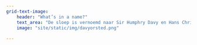 ```yaml
---
grid-text-image:
    header: "What’s in a name?"
    text_area: "De sloep is vernoemd naar Sir Humphry Davy en Hans Christiaan Ørsted, twee wetenschappers aan wie we het moderne gebruik van aluminium danken. Verbindingen van aluminium zijn al uit de oudheid bekend, bijvoorbeeld in de vorm van aluin om bloed te stelpen. Het was echter Sir Humphry Davy die via zijn eigen elektrolysemethode pas in 1807 het pure aluminium ontdekte. Hans Christiaan Ørsted kwam in 1825 vervolgens met de eerste succesvolle productiemethode voor aluminium. Deze methode was zo kostbaar, dat aluminium jarenlang werd gebruikt in ornamenten, zoals goud en zilver. Sinds 1886 is er een productiemethode die het gebruik van aluminium op grote schaal mogelijk maakt."
    image: "site/static/img/davyorsted.png"
    
---
```

